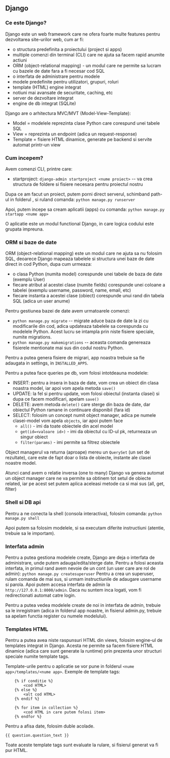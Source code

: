 ## Django

### Ce este Django?

Django este un web framework care ne ofera foarte multe features pentru dezvoltarea site-urilor web, cum ar fi:
- o structura predefinita a proiectului (project si apps)
- multiple comenzi din terminal (CLI) care ne ajuta sa facem rapid anumite actiuni
- ORM (object-relational mapping) - un modul care ne permite sa lucram cu bazele de date fara a fi necesar cod SQL
- o interfata de administrare pentru modele
- modele predefinite pentru utilizatori, grupuri, roluri
- template (HTML) engine integrat
- notiuni mai avansate de securitate, caching, etc
- server de dezvoltare integrat
- engine de db integrat (SQLite)


Django are o arhitectura MVC/MVT (Model-View-Template):
- Model = modelele reprezinta clase Python care corespund unei tabele SQL
- View = reprezinta un endpoint (adica un request-response)
- Template = fisiere HTML dinamice, generate pe backend si servite automat printr-un view


### Cum incepem?

Avem comenzi CLI, printre care:
- startproject: `django-admin startproject <nume proiect>` -- va crea structura de foldere si fisiere necesara pentru proiectul nostru

Dupa ce am facut un proiect, putem porni direct serverul, schimband path-ul in folderul <nume proiect>,
si ruland comanda:
`python manage.py runserver`

Apoi, putem incepe sa cream aplicatii (apps) cu comanda:
`python manage.py startapp <nume app>`

O aplicatie este un modul functional Django, in care logica codului este grupata impreuna.


### ORM si baze de date

ORM (object-relational mapping) este un modul care ne ajuta sa nu folosim SQL, deoarece Django mapeaza
tabelele si structura unei baze de date direct in cod Python, dupa cum urmeaza:
- o clasa Python (numita model) corespunde unei tabele de baza de date (exemplu User)
- fiecare atribut al acestei clase (numite fields) corespunde unei coloane a tabelei (exemplu username, password, name, email, etc)
- fiecare instanta a acestei clase (obiect) corespunde unui rand din tabela SQL (adica un user anume)

Pentru gestiunea bazei de date avem urmatoarele comenzi:
- `python manage.py migrate` -- migrate aduce baza de date la zi cu modificarile din cod, adica updateaza tabelele
    sa corespunda cu modelele Python. Acest lucru se intampla prin niste fisiere speciale, numite migrations.
- `python manage.py makemigrations` -- aceasta comanda genereaza fisierele mentionate mai sus din codul nostru Python.

Pentru a putea genera fisiere de migrari, app noastra trebuie sa fie adaugata in settings, in `INSTALLED_APPS`.

Pentru a putea face queries pe db, vom folosi intotdeauna modelele:
- INSERT: pentru a insera in baza de date, vom crea un obiect din clasa noastra model, iar apoi vom apela metoda `save()`
- UPDATE: la fel si pentru update, vom folosi obiectul (instanta clasei) si dupa ce facem modificari, apelam `save()`
- DELETE: avem metoda `delete()` care sterge din baza de date, dar obiectul Python ramane in continuare disponibil (fara id)
- SELECT: folosim un concept numit object manager, adica pe numele clasei-model vom apela `objects`, iar apoi putem face
  - `all()` - imi da toate obiectele din acel model
  - `get(id=<valoare id>)` - imi da obiectul cu ID-ul pk, returneaza un singur obiect
  - `filter(params)` - imi permite sa filtrez obiectele

Object managerul va returna (aproape) mereu un `QuerySet` (un set de rezultate), care este de fapt doar o lista de obiecte,
instante ale clasei noastre model.

Atunci cand avem o relatie inversa (one to many) Django va genera automat un object manager care ne va permite sa obtinem
tot setul de obiecte related, iar pe acest set putem aplica aceleasi metode ca si mai sus (all, get, filter)


### Shell si DB api

Pentru a ne conecta la shell (consola interactiva), folosim comanda:
`python manage.py shell`

Apoi putem sa folosim modelele, si sa executam diferite instructiuni (atentie, trebuie sa le importam).


### Interfata admin

Pentru a putea gestiona modelele create, Django are deja o interfata de administrare, unde putem adauga/edita/sterge date.
Pentru a folosi aceasta interfata, in primul rand avem nevoie de un cont (un user care are rol de admin):
`python manage.py createsuperuser`
Pentru a crea un superuser, rulam comanda de mai sus, si urmam instructiunile de adaugare username si parola.
Apoi putem accesa interfata de admin la `http://127.0.0.1:8000/admin`. Daca nu suntem inca logati, vom fi redirectionati automat catre login.

Pentru a putea vedea modelele create de noi in interfata de admin, trebuie sa le inregistram (adica in folderul app noastre,
in fisierul admin.py, trebuie sa apelam functia register cu numele modelului).


### Templates HTML

Pentru a putea avea niste raspunsuri HTML din views, folosim engine-ul de templates integrat in Django.
Acesta ne permite sa facem fisiere HTML dinamice (adica care sunt generate la runtime) prin prezenta unor
structuri speciale numite template tags.

Template-urile pentru o aplicatie se vor pune in folderul `<nume app>/templates/<nume app>`.
Exemple de template tags:
```
    {% if conditie %}
        <cod HTML>
    {% else %}
        <alt cod HTML>
    {% endif %}
```
```ignorelang
    {% for item in collection %}
        <cod HTML in care putem folosi item>
    {% endfor %}
```

Pentru a afisa date, folosim duble acolade.
```ignorelang
{{ question.question_text }}
```

Toate aceste template tags sunt evaluate la rulare, si fisierul generat va fi pur HTML.